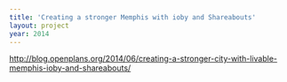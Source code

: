 ```yaml
---
title: 'Creating a stronger Memphis with ioby and Shareabouts'
layout: project
year: 2014
---
```


http://blog.openplans.org/2014/06/creating-a-stronger-city-with-livable-memphis-ioby-and-shareabouts/